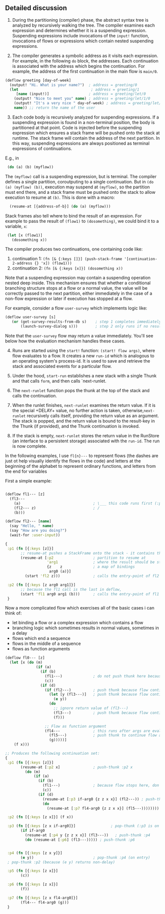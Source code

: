 ## Detailed discussion 
 
 1) During the partitioning (compiler) phase, the abstract syntax tree is analyzed by recursively walking the tree. The compiler examines each expression and determines whether it is a suspending expression. Suspending expressions include invocations of the `input!` function, invocations of flows or expressions which contain nested suspending expressions.
 
 2) The compiler generates a symbolic address as it visits each expression. For example, in the following `do` block, the addresses. Each continuation is associated with the address which begins the continuation. For example, the address of the first continuation in the main flow is `main/0`.
 
 ```clojure
 (deflow greeting [day-of-week]
   (output! "Hi. What is your name?")  ; address = greeting/0
   (let                                 ; address = greeting/1 
      [name (input!)]                  ; address = greeting/let/0
     (output! "Nice to meet you" name) ; address = greeting/let/1/0
     (output! "It's a very nice " day-of-week) ; address = greeting/let/1/1
     name)) ;; return the name of the user
```
    
3) Each code body is recursively analyzed for suspending expressions. If a suspending expression is found in a non-terminal position, the body is partitioned at that point. Code is injected before the suspending expression which ensures a stack frame will be pushed onto the stack at runtime. The stack frame will contain the address of the next partition. In this way, suspending expressions are always positioned as terminal expressions of continuations.
 
  E.g., in 
  ```clojure
   (do (a) (b) (myflow))
  ``` 
 
  The `(myflow)` call is a suspending expression, but is terminal. The compiler defines a single partition, coroutputing to a single continuation. But in `(do (a) (myflow) (b))`, execution may suspend at `(myflow)`, so the partition must end there, and a stack frame must be pushed onto the stack to allow execution to resume at `(b)`. This is done with a macro: 
  ```clojure
    (resume-at [{address-of-b}] (do (a) (myflow)))
  ```
 
  Stack frames also tell where to bind the result of an expression. For example to pass the result of `(flow1)` to `(dosomething)`, we could bind it to a variable, `x`:
        
  ```clojure
   (let [x (flow1)] 
     (dosomething x))
  ```

  The compiler produces two continuations, one containing code like:
   1. continuation 1: ```(fn [& {:keys []}] (push-stack-frame '[continuation-2-address {} 'x]) (flow1)))```
   2. continuation 2: ```(fn [& {:keys [x]}] (dosomething x))```
   
  Note that a suspending expression may contain a suspending operation nested deep inside. This mechanism ensures that whether a conditional branching structure stops at a flow or a normal value, the value will be correctly passed to the next partition, either immediately in the case of a non-flow expression or later if execution has stopped at a flow. 

For example, consider a flow `user-survey` which implements logic like:
 
   ```clojure
   (deflow user-survey [s] 
      (or (get-survey-results-from-db s)    ; step 1 completes immediately
          (launch-survey-dialog s)))        ; step 2 only runs if no results in db
   ```    

Note that the `user-survey` flow may return a value immediately. You'll see below how the evaluation mechanism handles these cases.
     
 4) Runs are started using the `start!` function: `(start! flow args)`, where flow evaluates to a flow. It creates a new `run-id` which is analogous to an operating system's process-id. It is used to save and retrieve the stack and associated events for a particular flow.
 
 
 5) Under the hood, `start-run` establishes a new stack with a single Thunk and that calls `form`, and then calls `next-runlet.
 
 6) The `next-runlet` function pops the thunk at the top of the stack and calls the continuation.
 
 7) When the runlet finishes, `next-runlet` examines the return value. If it is the special +DELAY+ value, no further action is taken, otherwise,`next-runlet` recursively calls itself, providing the return value as an argument. The stack is popped, and the return value is bound to the result-key in the Thunk (if provided), and the Thunk continuation is invoked.
 
 8) If the stack is empty, `next-runlet` stores the return value in the RunStore (an interface to a persistent storage) associated with the `run-id`. The run is now complete.

 In the following examples, I use `fl{n}---` to represent flows (the dashes are just ot help  visually identify the flows in the code) and letters at the beginning of the alphabet to represent ordinary functions, and letters from the end for variables
 
 First a simple example:
```clojure

(deflow fl1--- [z]
  (fl3---
    (a)                                 ; \___ this code runs first (:p1 = "partition 1")
    (fl2--- z)                          ; /
    (b)))

(deflow fl2--- [name]
  (say "Hello, " name)
  (say "How are you doing?")
  (wait-for :user-input))

{
 :p1 (fn [{:keys [z]}]
       ;; resume-at pushes a StackFrame onto the stack - it contains the following info:
       (resume-at [:p2                  ; partition to resume at
                   'arg1                ; where the result should be stored
                   {z    z              ; a map of bindings
                    arg0 (a)}]
         (start 'fl2 z)))               ; calls the entry-point of fl2

 :p2 (fn [{:keys [z arg0 arg1]}]
       ;; because the fl1 call is the last in deflow,
       (start 'fl1 arg0 arg1 (b)))      ; calls the entry-point of fl1
 }
```

Now a more complicated flow which exercises all of the basic cases i can think of:
   * let binding a flow or a complex expression which contains a flow
   * branching logic which sometimes results in normal values, sometimes in a delay
   * flows which end a sequence
   * flows in the middle of a sequence
   * flows as function arguments
   
```clojure
(deflow fl0--- [z]
  (let [x (do (m)
              (if (a)
                (if (b)
                  (fl1---)              ; do not push thunk here because flow ends here
                  (c))
                (if (d)
                  (if (fl2---)          ; push thunk because flow continues to if form (at :p3)
                    (let [y (fl3---)]   ; push thunk because flow continues to let body (at :p4)
                      (e y))
                    (do
                      ;; ignore return value of (fl3---)
                      (fl3---)          ; push thunk because flow continues to (f) (at :p6)
                      (f)))

                  ;; Flow as function argument
                  (fl4---               ; this runs after args are evaled
                    (fl5---)            ; push thunk to continue flow at fl4--- call
                    (g)))))]
    (f x)))

;; Produces the following ocntinuation set:
{
 :p1 (fn [{:keys [z]}]
       (resume-at [:p2 x]               ; push-thunk :p2 x
         (do (m)
             (if (a)
               (if (b)
                 (fl1---)               ; because flow stops here, don't push thunk
                 (c))
               (if (d)
                 (resume-at [:p3 if-arg0 {z z x x}] (fl2---)) ; push-thunk :p3 if-arg0
                 (do
                   (resume-at [:p7 fl4-arg0 {z z x x}] (fl5---)))))))) ; push-thunk :p6

 :p2 (fn [{:keys [z x]}] (f x))

 :p3 (fn [{:keys [z x if-arg0]}]                ; pop-thunk (:p3 is on top), revealing :p2
       (if if-arg0
         (resume-at [:p4 y {z z x x}] (fl3---))   ; push-thunk :p4
         (do (resume-at [:p6] (fl3---))))) ; push-thunk :p6


 :p4 (fn [{:keys [z x y]}]
       (e y))                           ; pop-thunk :p4 (on entry)
 ; pop-thunk :p2 (because (e y) returns non-delay)

 :p5 (fn [{:keys [z x]}]
       (c))

 :p6 (fn [{:keys [z x]}]
       (f))

 :p7 (fn [{:keys [z x fl4-arg0]}]
       (fl4--- fl4-arg0 (g)))
 }
```